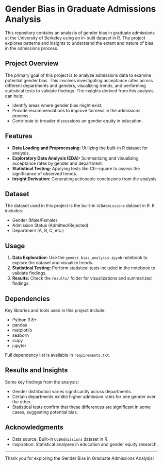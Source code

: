 # Gender Bias in Graduate Admissions Analysis

This repository contains an analysis of gender bias in graduate admissions at the University of Berkeley using an in-built dataset in R. The project explores patterns and insights to understand the extent and nature of bias in the admissions process.

## Project Overview
The primary goal of this project is to analyze admissions data to examine potential gender bias. This involves investigating acceptance rates across different departments and genders, visualizing trends, and performing statistical tests to validate findings. The insights derived from this analysis can help:

- Identify areas where gender bias might exist.
- Provide recommendations to improve fairness in the admissions process.
- Contribute to broader discussions on gender equity in education.

## Features
- **Data Loading and Preprocessing:** Utilizing the built-in R dataset for analysis.
- **Exploratory Data Analysis (EDA):** Summarizing and visualizing acceptance rates by gender and department.
- **Statistical Testing:** Applying tests like Chi-square to assess the significance of observed trends.
- **Insight Derivation:** Generating actionable conclusions from the analysis.

## Dataset
The dataset used in this project is the built-in `UCBAdmissions` dataset in R. It includes:
- Gender (Male/Female)
- Admission Status (Admitted/Rejected)
- Department (A, B, C, etc.)



## Usage
1. **Data Exploration:** Use the `gender_bias_analysis.ipynb` notebook to explore the dataset and visualize trends.
2. **Statistical Testing:** Perform statistical tests included in the notebook to validate findings.
3. **Results:** Check the `results/` folder for visualizations and summarized findings.

## Dependencies
Key libraries and tools used in this project include:
- Python 3.8+
- pandas
- matplotlib
- seaborn
- scipy
- jupyter

Full dependency list is available in `requirements.txt`.

## Results and Insights
Some key findings from the analysis:
- Gender distribution varies significantly across departments.
- Certain departments exhibit higher admission rates for one gender over the other.
- Statistical tests confirm that these differences are significant in some cases, suggesting potential bias.


## Acknowledgments
- Data source: Built-in `UCBAdmissions` dataset in R.
- Inspiration: Statistical analyses in education and gender equity research.


---
Thank you for exploring the Gender Bias in Graduate Admissions Analysis!
